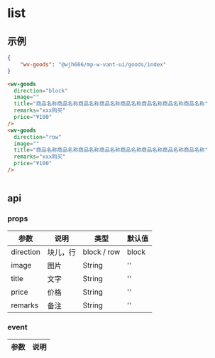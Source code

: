 # list

## 示例
```json
{
    "wv-goods": "@wjh666/mp-w-vant-ui/goods/index"
}
```
```html
<wv-goods
  direction="block"
  image=""
  title="商品名称商品名称商品名称商品名称商品名称商品名称商品名称商品名称"
  remarks="xxx购买"
  price="¥100"
/>
<wv-goods
  direction="row"
  image=""
  title="商品名称商品名称商品名称商品名称商品名称商品名称商品名称商品名称"
  remarks="xxx购买"
  price="¥100"
/>
```
```js

```

## api

### props
|  参数   | 说明  |  类型 | 默认值 |
|  ----  | ----  |  ----  | ----  |
| direction  | 块儿，行 | block / row | block |
| image  | 图片 | String | '' |
| title  | 文字 | String | '' |
| price  | 价格 | String | '' |
| remarks  | 备注 | String | '' |

### event
|  参数   | 说明  |
|  ----  | ----  |
